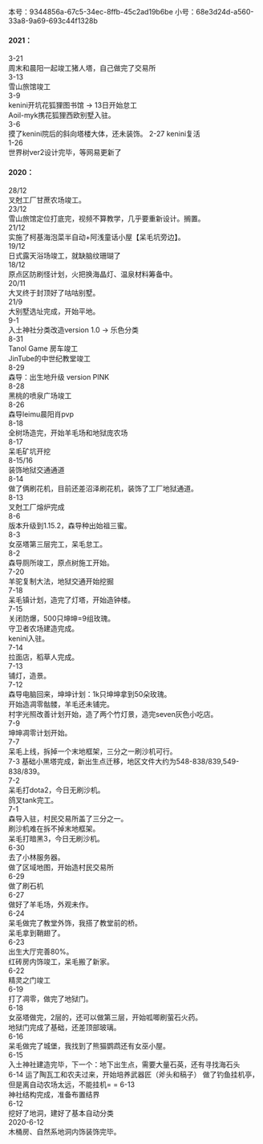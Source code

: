 本号：9344856a-67c5-34ec-8ffb-45c2ad19b6be
小号：68e3d24d-a560-33a8-9a69-693c44f1328b
#### 2021：  
3-21  
周末和晨阳一起竣工猪人塔，自己做完了交易所  
3-13  
雪山旅馆竣工  
3-9  
kenini开坑花狐狸图书馆 -> 13日开始怠工  
Aoil-myk携花狐狸西欧别墅入驻。  
3-6  
摸了kenini院后的斜向塔楼大体，还未装饰。
2-27
kenini复活  
1-26  
世界树ver2设计完毕，等网易更新了  

#### 2020：
28/12  
叉尅工厂甘蔗农场竣工。  
23/12  
雪山旅馆定位打底完，视频不算教学，几乎要重新设计。搁置。  
21/12  
实施了柯基海泡菜半自动+阿浅童话小屋【呆毛坑旁边】。  
19/12  
日式露天浴场竣工，就缺脑纹珊瑚了  
18/12  
原点区防刷怪计划，火把换海晶灯、温泉材料筹备中。  
20/11  
大叉终于封顶好了咕咕别墅。  
21/9  
大别墅选址完成，开始平地。  
9-1  
入土神社分类改造version 1.0 -> 乐色分类    
8-31  
Tanol Game 房车竣工  
JinTube的中世纪教堂竣工  
8-29  
森导：出生地升级 version PINK  
8-28  
黑桃的喷泉广场竣工  
8-26  
森导leimu晨阳肖pvp  
8-18  
全树场造完，开始羊毛场和地狱庞农场  
8-17  
呆毛矿坑开挖  
8-15/16  
装饰地狱交通通道  
8-14  
做了俩刷花机，目前还差沼泽刷花机，装饰了工厂地狱通道。  
8-13  
叉尅工厂熔炉完成  
8-6  
版本升级到1.15.2，森导种出始祖三蜜。  
8-3  
女巫塔第三层完工，呆毛怠工。  
8-2  
森导厕所竣工，原点树施工开始。  
7-20  
羊驼复制大法，地狱交通开始挖掘  
7-18  
呆毛镇计划，造完了灯塔，开始造钟楼。  
7-15  
关闭防爆，500只坤坤=9组玫瑰。  
守卫者农场建造完成。  
kenini入驻。  
7-14  
拉面店，稻草人完成。  
7-13  
铺灯，造景。  
7-12  
森导电脑回来，坤坤计划：1k只坤坤拿到50朵玫瑰。  
开始造凋零骷髅，羊毛还未铺完。  
村字光照改善计划开始，造了两个竹灯景，造完seven灰色小吃店。  
7-9  
坤坤凋零计划开始。  
7-7  
呆毛上线，拆掉一个末地框架，三分之一刷沙机可行。  
7-3 
基础小黑塔完成，新出生点迁移，地区文件大约为548-838/839,549-838/839。  
7-2  
呆毛打dota2，今日无刷沙机。  
鸽叉tank完工。  
7-1  
森导入驻，村民交易所盖了三分之一。  
刷沙机难在拆不掉末地框架。  
呆毛打暗黑3，今日无刷沙机。  
6-30   
去了小林服务器。   
做了区域地图，开始造村民交易所   
6-29  
做了刷石机  
6-27  
做好了羊毛场，外观未作。  
6-24  
呆毛做完了教堂外饰，我搭了教堂前的桥。  
呆毛拿到鞘翅了。  
6-23  
出生大厅完善80%。  
红砖房内饰竣工，呆毛搬了新家。  
6-22  
精灵之门竣工  
6-19  
打了凋零，做完了地狱门。  
6-18  
女巫塔做完，2层的，还可以做第三层，开始呱唧刷萤石火药。  
地狱门完成了基础，还差顶部玻璃。  
6-16  
呆毛做完了城堡，我找到了熊猫鹦鹉还有女巫小屋。  
6-15  
入土神社建造完毕，下一个：地下出生点，需要大量石英，还有寻找海石头  
6-14
运了陶瓦工和农夫过来，开始培养武器匠（斧头和稿子）
做了钓鱼挂机亭，但是离自动农场太远，不能挂机= =
6-13  
神社结构完成，准备布置结界  
6-12  
挖好了地洞，建好了基本自动分类  
2020-6-12  
木桶房、自然系地洞内饰装饰完毕。